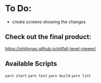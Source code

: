 # To Do:
- create screens showing the changes

## Check out the final product:
https://philjonas.github.io/pitfall-level-viewer/

## Available Scripts
`yarn start` `yarn test` `yarn build` `yarn lint`